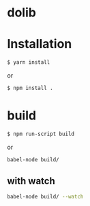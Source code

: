 # dolib

# Installation

```sh
$ yarn install
```

or
```sh
$ npm install .
```

# build

```sh
$ npm run-script build
```

or

```sh
babel-node build/
```

## with watch

```sh
babel-node build/ --watch
```
